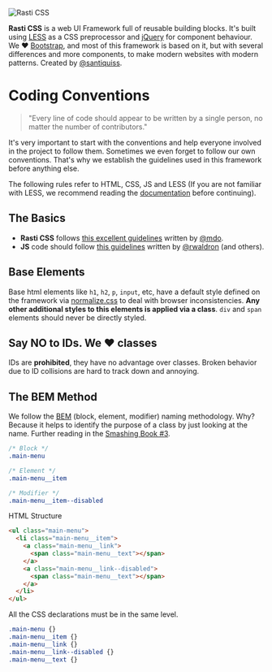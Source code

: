 ![Rasti CSS](http://santiquiss.com/rasticss/logo-github.png?1)

**Rasti CSS** is a web UI Framework full of reusable building blocks. It's built using [LESS](http://lesscss.org/) as a CSS preprocessor and [jQuery](http://jquery.com/) for component behaviour. We &hearts; [Bootstrap](http://getbootstrap.com/), and most of this framework is based on it, but with several differences and more components, to make modern websites with modern patterns. Created by [@santiquiss](http://twitter.com/santiquiss).

# Coding Conventions

> "Every line of code should appear to be written by a single person, no matter the number of contributors."

It's very important to start with the conventions and help everyone involved in the project to follow them. Sometimes we even forget to follow our own conventions. That's why we establish the guidelines used in this framework before anything else.

The following rules refer to HTML, CSS, JS and LESS (If you are not familiar with LESS, we recommend reading the [documentation](http://lesscss.org/) before continuing).

## The Basics

+ **Rasti CSS** follows [this excellent guidelines](http://codeguide.co/) written by [@mdo](https://twitter.com/mdo).
+ **JS** code should follow [this guidelines](https://github.com/MatiasArriola/idiomatic.js) written by [@rwaldron](http://twitter.com/rwaldron) (and others).

## Base Elements

Base html elements like `h1`, `h2`, `p`, `input`, etc, have a default style defined on the framework via [normalize.css](http://necolas.github.io/normalize.css/) to deal with browser inconsistencies. **Any other additional styles to this elements is applied via a class**. `div` and `span` elements should never be directly styled.

## Say NO to IDs. We &hearts; classes

IDs are **prohibited**, they have no advantage over classes. Broken behavior due to ID collisions are hard to track down and annoying.

## The BEM Method

We follow the [BEM](http://csswizardry.com/2013/01/mindbemding-getting-your-head-round-bem-syntax/) (block, element, modifier) naming methodology. Why? Because it helps to identify the purpose of a class by just looking at the name. Further reading in the [Smashing Book #3](https://shop.smashingmagazine.com/smashing-book-4-new-perspectives-on-web-design.html?pk_campaign=front-page-shop).

```css
/* Block */
.main-menu

/* Element */
.main-menu__item

/* Modifier */
.main-menu__item--disabled
```

HTML Structure
```html
<ul class="main-menu">
  <li class="main-menu__item">
    <a class="main-menu__link">
      <span class="main-menu__text"></span>
    </a>
    <a class="main-menu__link--disabled">
      <span class="main-menu__text"></span>
    </a>
  </li>
</ul>
```

All the CSS declarations must be in the same level.
```css
.main-menu {}
.main-menu__item {}
.main-menu__link {}
.main-menu__link--disabled {}
.main-menu__text {}
```




